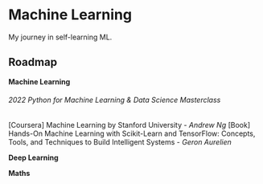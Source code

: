 # Machine Learning
My journey in self-learning ML.

## Roadmap
**Machine Learning**
###### 2022 Python for Machine Learning & Data Science Masterclass
[Coursera] Machine Learning by Stanford University - *Andrew Ng*
[Book] Hands-On Machine Learning with Scikit-Learn and TensorFlow: Concepts, Tools, and Techniques to Build Intelligent Systems - *Geron Aurelien*

**Deep Learning**

**Maths**
